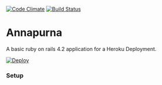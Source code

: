 [![Code Climate](https://codeclimate.com/github/limnovecode/annapurna/badges/gpa.svg)](https://codeclimate.com/github/limnovecode/annapurna) [![Build Status](https://travis-ci.org/limnovecode/annapurna.svg?branch=master)](https://travis-ci.org/limnovecode/annapurna)

# Annapurna
A basic ruby on rails 4.2 application for a Heroku Deployment.

[![Deploy](https://www.herokucdn.com/deploy/button.png)](https://heroku.com/deploy?template=https://github.com/limnovecode/annapurna)

### Setup
